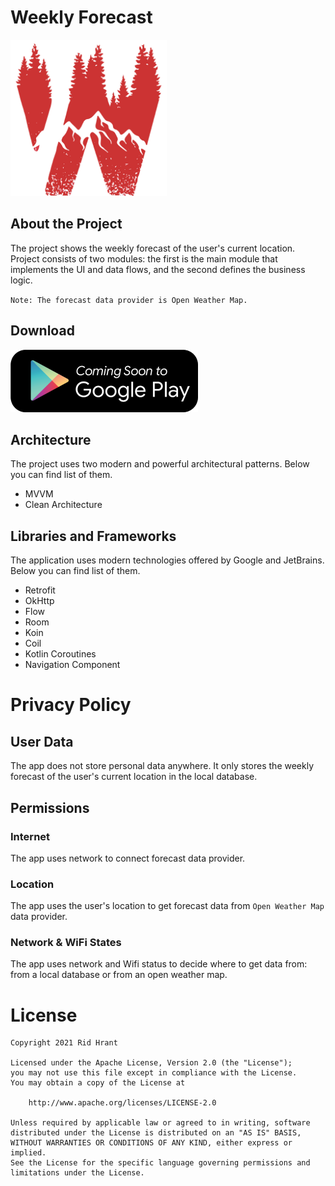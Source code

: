 # Weekly Forecast

<img src="app_logo.png" width="250" height="250" />

## About the Project
The project shows the weekly forecast of the user's current location. Project consists of two modules: the first is the main module that implements the UI and data flows, and the second defines the business logic.

`Note: The forecast data provider is Open Weather Map.`

## Download

<a href="https://play.google.com/store/apps/details?id=io.github.rid.hrant.weather" target="_blank"><img src="download_google_play.png"/></a>

## Architecture

The project uses two modern and powerful architectural patterns. Below you can find list of them.

- MVVM
- Clean Architecture

## Libraries and Frameworks

The application uses modern technologies offered by Google and JetBrains. Below you can find list of them.

- Retrofit
- OkHttp
- Flow
- Room
- Koin
- Coil
- Kotlin Coroutines
- Navigation Component

# Privacy Policy

## User Data
The app does not store personal data anywhere. It only stores the weekly forecast of the user's current location in the local database. 

## Permissions

### Internet

The app uses network to connect forecast data provider.

### Location
The app uses the user's location to get forecast data from `Open Weather Map` data provider.

### Network & WiFi States
The app uses network and Wifi status to decide where to get data from: from a local database or from an open weather map.

# License
```
Copyright 2021 Rid Hrant

Licensed under the Apache License, Version 2.0 (the "License");
you may not use this file except in compliance with the License.
You may obtain a copy of the License at

    http://www.apache.org/licenses/LICENSE-2.0

Unless required by applicable law or agreed to in writing, software
distributed under the License is distributed on an "AS IS" BASIS,
WITHOUT WARRANTIES OR CONDITIONS OF ANY KIND, either express or implied.
See the License for the specific language governing permissions and
limitations under the License.
```
